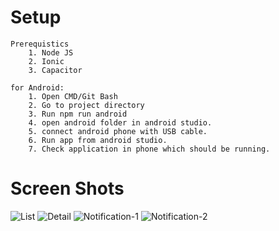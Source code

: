 # Setup
    
    Prerequistics
        1. Node JS
        2. Ionic
        3. Capacitor

    for Android: 
        1. Open CMD/Git Bash
        2. Go to project directory
        3. Run npm run android
        4. open android folder in android studio.
        5. connect android phone with USB cable.
        6. Run app from android studio.
        7. Check application in phone which should be running. 
        
# Screen Shots

![List](https://user-images.githubusercontent.com/112947843/191507595-1b8558f5-9549-47ce-bebe-749e357aec33.jpeg)
![Detail](https://user-images.githubusercontent.com/112947843/191507629-66643e82-a140-4dd4-af69-0d921b6d2733.jpeg)
![Notification-1](https://user-images.githubusercontent.com/112947843/191507661-961843fa-de2d-4957-8ce6-95ef3ded63b5.jpeg)
![Notification-2](https://user-images.githubusercontent.com/112947843/191507675-95b9edfb-f3da-4700-a42b-1d076846d1d6.jpeg)
